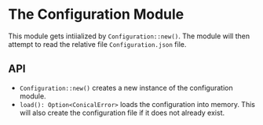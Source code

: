 # The Configuration Module

This module gets intiialized by ```Configuration::new()```.
The module will then attempt to read the relative file ```Configuration.json``` file.

## API
- ```Configuration::new()``` creates a new instance of the configuration module.
- ```load(): Option<ConicalError>``` loads the configuration into memory. This will also create the configuration file if it does not already exist.
